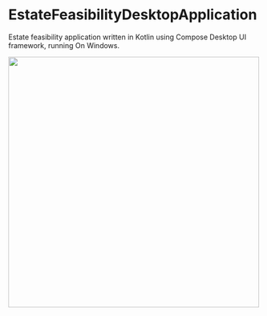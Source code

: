# EstateFeasibilityDesktopApplication

Estate feasibility application written in Kotlin using Compose Desktop UI framework, running On Windows.

<img src="https://user-images.githubusercontent.com/50905347/159954526-11738fbb-d8b8-48c6-ae41-101895f56f5f.png" width="500" height="500">
